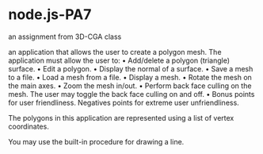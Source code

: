# node.js-PA7
an assignment from 3D-CGA class

an application that allows the user to create a polygon mesh. The application must allow the user to:
•	Add/delete a polygon (triangle) surface.
•	Edit a polygon.
•	Display the normal of a surface.
•	Save a mesh to a file.
•	Load a mesh from a file.
•	Display a mesh.
•	Rotate the mesh on the main axes.
•	Zoom the mesh in/out. 
•	Perform back face culling on the mesh. The user may toggle the back face culling on and off.
•	Bonus points for user friendliness. Negatives points for extreme user unfriendliness.

The polygons in this application are represented using a list of vertex coordinates.

You may use the built-in procedure for drawing a line.
